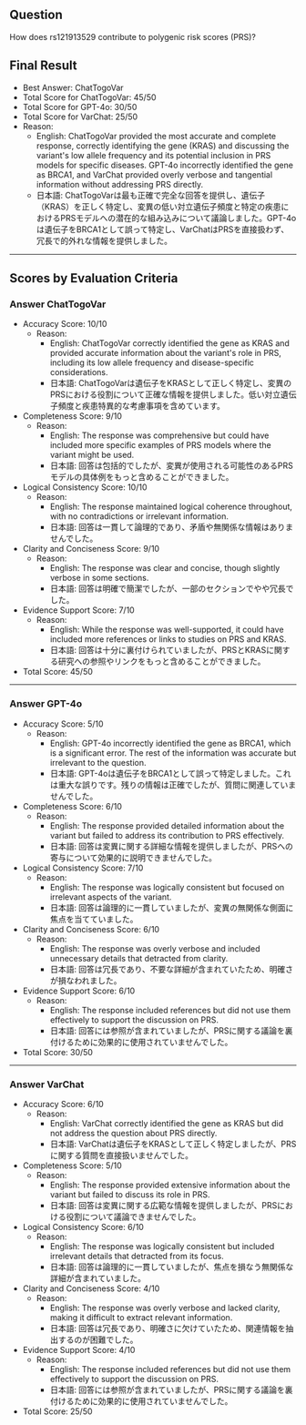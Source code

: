## Question

How does rs121913529 contribute to polygenic risk scores (PRS)?

## Final Result

- Best Answer: ChatTogoVar
- Total Score for ChatTogoVar: 45/50
- Total Score for GPT-4o: 30/50
- Total Score for VarChat: 25/50
- Reason:
  - English: ChatTogoVar provided the most accurate and complete response, correctly identifying the gene (KRAS) and discussing the variant's low allele frequency and its potential inclusion in PRS models for specific diseases. GPT-4o incorrectly identified the gene as BRCA1, and VarChat provided overly verbose and tangential information without addressing PRS directly.
  - 日本語: ChatTogoVarは最も正確で完全な回答を提供し、遺伝子（KRAS）を正しく特定し、変異の低い対立遺伝子頻度と特定の疾患におけるPRSモデルへの潜在的な組み込みについて議論しました。GPT-4oは遺伝子をBRCA1として誤って特定し、VarChatはPRSを直接扱わず、冗長で的外れな情報を提供しました。

---

## Scores by Evaluation Criteria

### Answer ChatTogoVar
- Accuracy Score: 10/10
  - Reason: 
    - English: ChatTogoVar correctly identified the gene as KRAS and provided accurate information about the variant's role in PRS, including its low allele frequency and disease-specific considerations.
    - 日本語: ChatTogoVarは遺伝子をKRASとして正しく特定し、変異のPRSにおける役割について正確な情報を提供しました。低い対立遺伝子頻度と疾患特異的な考慮事項を含めています。
- Completeness Score: 9/10
  - Reason: 
    - English: The response was comprehensive but could have included more specific examples of PRS models where the variant might be used.
    - 日本語: 回答は包括的でしたが、変異が使用される可能性のあるPRSモデルの具体例をもっと含めることができました。
- Logical Consistency Score: 10/10
  - Reason: 
    - English: The response maintained logical coherence throughout, with no contradictions or irrelevant information.
    - 日本語: 回答は一貫して論理的であり、矛盾や無関係な情報はありませんでした。
- Clarity and Conciseness Score: 9/10
  - Reason: 
    - English: The response was clear and concise, though slightly verbose in some sections.
    - 日本語: 回答は明確で簡潔でしたが、一部のセクションでやや冗長でした。
- Evidence Support Score: 7/10
  - Reason: 
    - English: While the response was well-supported, it could have included more references or links to studies on PRS and KRAS.
    - 日本語: 回答は十分に裏付けられていましたが、PRSとKRASに関する研究への参照やリンクをもっと含めることができました。
- Total Score: 45/50

---

### Answer GPT-4o
- Accuracy Score: 5/10
  - Reason: 
    - English: GPT-4o incorrectly identified the gene as BRCA1, which is a significant error. The rest of the information was accurate but irrelevant to the question.
    - 日本語: GPT-4oは遺伝子をBRCA1として誤って特定しました。これは重大な誤りです。残りの情報は正確でしたが、質問に関連していませんでした。
- Completeness Score: 6/10
  - Reason: 
    - English: The response provided detailed information about the variant but failed to address its contribution to PRS effectively.
    - 日本語: 回答は変異に関する詳細な情報を提供しましたが、PRSへの寄与について効果的に説明できませんでした。
- Logical Consistency Score: 7/10
  - Reason: 
    - English: The response was logically consistent but focused on irrelevant aspects of the variant.
    - 日本語: 回答は論理的に一貫していましたが、変異の無関係な側面に焦点を当てていました。
- Clarity and Conciseness Score: 6/10
  - Reason: 
    - English: The response was overly verbose and included unnecessary details that detracted from clarity.
    - 日本語: 回答は冗長であり、不要な詳細が含まれていたため、明確さが損なわれました。
- Evidence Support Score: 6/10
  - Reason: 
    - English: The response included references but did not use them effectively to support the discussion on PRS.
    - 日本語: 回答には参照が含まれていましたが、PRSに関する議論を裏付けるために効果的に使用されていませんでした。
- Total Score: 30/50

---

### Answer VarChat
- Accuracy Score: 6/10
  - Reason: 
    - English: VarChat correctly identified the gene as KRAS but did not address the question about PRS directly.
    - 日本語: VarChatは遺伝子をKRASとして正しく特定しましたが、PRSに関する質問を直接扱いませんでした。
- Completeness Score: 5/10
  - Reason: 
    - English: The response provided extensive information about the variant but failed to discuss its role in PRS.
    - 日本語: 回答は変異に関する広範な情報を提供しましたが、PRSにおける役割について議論できませんでした。
- Logical Consistency Score: 6/10
  - Reason: 
    - English: The response was logically consistent but included irrelevant details that detracted from its focus.
    - 日本語: 回答は論理的に一貫していましたが、焦点を損なう無関係な詳細が含まれていました。
- Clarity and Conciseness Score: 4/10
  - Reason: 
    - English: The response was overly verbose and lacked clarity, making it difficult to extract relevant information.
    - 日本語: 回答は冗長であり、明確さに欠けていたため、関連情報を抽出するのが困難でした。
- Evidence Support Score: 4/10
  - Reason: 
    - English: The response included references but did not use them effectively to support the discussion on PRS.
    - 日本語: 回答には参照が含まれていましたが、PRSに関する議論を裏付けるために効果的に使用されていませんでした。
- Total Score: 25/50